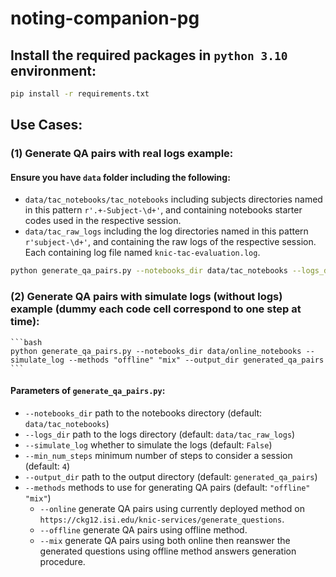 # noting-companion-pg

## Install the required packages in `python 3.10` environment:
```bash
pip install -r requirements.txt
```

## Use Cases:
### **(1)**  Generate QA pairs with real logs example:

#### Ensure you have `data` folder including the following:
- `data/tac_notebooks/tac_notebooks` including subjects directories named in this pattern `r'.+-Subject-\d+'`, and containing notebooks starter codes used in the respective session.
- `data/tac_raw_logs` including the log directories named in this pattern `r'subject-\d+'`, and containing the raw logs of the respective session. Each containing log file named `knic-tac-evaluation.log`.

```bash
python generate_qa_pairs.py --notebooks_dir data/tac_notebooks --logs_dir data/tac_raw_logs --min_num_steps 4 --output_dir generated_qa_pairs --methods "offline" "mix"
```

### **(2)** Generate QA pairs with simulate logs (without logs) example (dummy each code cell correspond to one step at time):
    ```bash
    python generate_qa_pairs.py --notebooks_dir data/online_notebooks --simulate_log --methods "offline" "mix" --output_dir generated_qa_pairs
    ```

#### Parameters of `generate_qa_pairs.py`:
- `--notebooks_dir` path to the notebooks directory (default: `data/tac_notebooks`)
- `--logs_dir` path to the logs directory (default: `data/tac_raw_logs`)
- `--simulate_log` whether to simulate the logs (default: `False`)
- `--min_num_steps` minimum number of steps to consider a session (default: `4`)
- `--output_dir` path to the output directory (default: `generated_qa_pairs`)
- `--methods` methods to use for generating QA pairs (default: `"offline" "mix"`)
    - `--online` generate QA pairs using currently deployed method on `https://ckg12.isi.edu/knic-services/generate_questions`.
    - `--offline` generate QA pairs using offline method.
    - `--mix` generate QA pairs using both online then reanswer the generated questions using offline method answers generation procedure.

